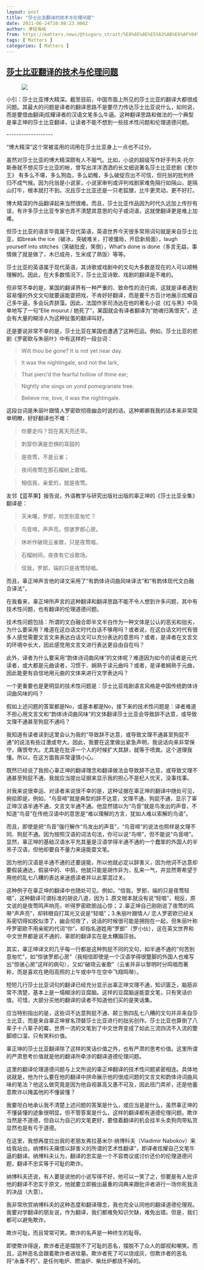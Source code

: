 ```yaml
---
layout: post
title: "莎士比亚翻译的技术与伦理问题"
date: 2021-06-24T10:08:23.000Z
author: 津轻海峡
from: https://matters.news/@tsugaru_strait/%E8%8E%8E%E5%A3%AB%E6%AF%94%E4%BA%9A%E7%BF%BB%E8%AF%91%E7%9A%84%E6%8A%80%E6%9C%AF%E4%B8%8E%E4%BC%A6%E7%90%86%E9%97%AE%E9%A2%98-bafyreidsrg3qh7hgh5gog2wxcxsppflysexotc2f4bof3aw53fiy76opvi
tags: [ Matters ]
categories: [ Matters ]
---
```

<!--1624529303000-->
[莎士比亚翻译的技术与伦理问题](https://matters.news/@tsugaru_strait/%E8%8E%8E%E5%A3%AB%E6%AF%94%E4%BA%9A%E7%BF%BB%E8%AF%91%E7%9A%84%E6%8A%80%E6%9C%AF%E4%B8%8E%E4%BC%A6%E7%90%86%E9%97%AE%E9%A2%98-bafyreidsrg3qh7hgh5gog2wxcxsppflysexotc2f4bof3aw53fiy76opvi)
------

<div>
<figure class="image"><img src="https://assets.matters.news/embed/e1c7465c-9593-413d-b17a-f22c167d35c8.jpeg" data-asset-id="e1c7465c-9593-413d-b17a-f22c167d35c8" referrerpolicy="no-referrer"><figcaption><span></span></figcaption></figure><p>小引：莎士比亚博大精深。截至目前，中国市面上所见的莎士比亚的翻译大都很成问题。其最大的问题是译者的翻译思路不是要尽力传达莎士比亚说什么，如何说，而是要借由翻译j炫耀译者的汉语文笔多么牛逼。这种翻译思路和做法的一个典型是辜正坤的莎士比亚翻译，让读者不能不想到一些技术性问题和伦理道德问题。</p><p>-------------------</p><p>“博大精深”这个常被滥用的词用在莎士比亚身上一点也不过分。</p><p>虽然对莎士比亚的博大精深颇有人不服气。比如，小说的超级写作好手列夫·托尔斯泰就不想买莎士比亚的帐，曾写出洋洋洒洒的长文细说著名莎士比亚悲剧《里尔王》 有多么不堪，多么狗血，多么幼稚，多么破绽百出不可信，但托翁的批判终归不成气候。因为托翁是小说家，小说家审判或评判戏剧家难免隔行如隔山，是隔山打牛，根本就打不到。况且莎士比亚还是一只老狐狸，比牛更灵动，更不好打。</p><p>博大精深的作品翻译起来当然很难。而且，莎士比亚作品因为时代久远加上传抄有误，有许多莎士比亚专家也弄不清楚其意思的句子或词语，这就使翻译更是难上加难。</p><p>但莎士比亚的语言毕竟属于现代英语，英语世界今天很多常用词句就是来自莎士比亚，如break the ice（破冰，突破难关，打坡僵局，开启新局面），laugh yourself into stitches（笑破肚皮，笑倒），What‘s done is done（多言无益，事情做了就是做了，木已成舟，生米成了熟饭）等等。</p><p>莎士比亚的英语属于现代英语，其诗歌或戏剧中的文句大多数是现在的人可以顺畅理解的。因此，在大多数情况下，莎士比亚诗歌、戏剧的翻译是不难的。</p><p>但非常不幸的是，某国的翻译界有一种严重的、致命性的流行病，这就是译者遇到容易懂的外文文句就要逞能耍把戏，不肯好好翻译，而是要千方百计地展示炫耀自己多牛逼，多会玩弄辞藻。因此，法国作家司汤达在他的著名小说《红与黑》中简单地写了一句“Elle mourut / 她死了”，某国就会有译者翻译为“她魂归离恨天”，还会有大量的糊涂人为这种扯蛋的翻译叫好。</p><p>还是要说非常不幸的是，莎士比亚在某国也遭遇了这种厄运。例如，莎士比亚的悲剧《罗密欧与朱丽叶》中有这样的一段台词：</p><blockquote>Wilt thou be gone? It is not yet near day.</blockquote><blockquote>It was the nightingale, and not the lark,</blockquote><blockquote>That pierc’d the fearful hollow of thine ear;</blockquote><blockquote>Nightly she sings on yond pomegranate tree.</blockquote><blockquote>Believe me, love, it was the nightingale.</blockquote><p>这段台词是朱丽叶跟情人罗密欧彻夜幽会时说的话。这种卿卿我我的话本来非常简单明瞭，好好翻译也不难：</p><blockquote>你要走吗？现在离天亮还早。</blockquote><blockquote>刺穿你满是恐惧的耳鼓的</blockquote><blockquote>是夜莺，不是云雀；</blockquote><blockquote>夜间夜莺在那石榴树上歌唱。</blockquote><blockquote>相信我，亲爱的，就是夜莺。 </blockquote><p>友邻【蓝苹果】报告说，外语教学与研究出版社出版的辜正坤的《莎士比亚全集》翻译是：</p><blockquote>天未曙，罗郎，何苦别意匆忙？</blockquote><blockquote>鸟音啼，声声亮，惊骇罗郎心房。</blockquote><blockquote>休听作破晓云雀歌，只是夜莺唱，</blockquote><blockquote>石榴树间，夜夜有它设歌场。</blockquote><blockquote>信我，罗郎，端的只是夜莺轻唱。 </blockquote><p>而且，辜正坤声言他的译文采用了“有韵体诗词曲风味译法”和“有韵体现代文白融合译法”，</p><p>在我看来，辜正坤所声言的这种翻译和翻译思路不能不令人想到许多问题，其中有技术性问题，也有翻译的伦理道德问题。</p><p>技术性问题包括：所谓的文白融合即半文半白作为一种文体是公认的恶劣和拙劣，为什么要采用？难道在这白话文时代白话不够用吗？或者说，在这白话文时代有很多人感觉需要文言文来表达白话文可以充分表达的意思吗？或者，是译者在文言文的环境中长大，因此感觉用文言文进行表达更自由自在吗？</p><p>此外，译者为什么要采用“韵体诗词曲风味”的文体呢？难道因为如今的读者是元代读者，或大都是元曲读者，习惯于、娴熟于读元曲吗？或者，是译者娴熟于元曲，因此能更有自信地用元曲的文体来进行文学表达吗？</p><p>一个更重要也是更明显的技术性问题是：莎士比亚戏剧语言风格是中国传统韵体诗词曲风味的吗？</p><p>假如上述问题的答案都是No，或基本都是No，接下来的技术性问题是：译者难道不担心用文言文和“韵体诗词曲风味”的文体翻译莎士比亚会导致辞不达意，或导致文理不通甚至狗屁不通吗？</p><p>我知道有读者读到这里会认为我的“导致辞不达意，或导致文理不通甚至狗屁不通”的说法有些过激或夸大。因此，我要在这里做出紧急声明，我说话向来非常保守，痛恨夸大。尤其是在批评一个人的时候扩大其辞，就等于喷粪。这个道理我懂。所以，在这方面我非常谨慎小心。</p><p>既然已经说了我担心辜正坤的翻译理念和翻译做法会导致辞不达意，或导致文理不通甚至狗屁不通，我就应当提出证据来显示我的担心不是杞人忧天，没事找事。</p><p>对我来说很幸运、对读者来说很不幸的是，这种证据在辜正坤的翻译中随处可见，俯拾即是。例如，“鸟音啼”就是典型的辞不达意，文理不通，狗屁不通，显示了辜正坤汉语半通不通，文言文半通不通。他显然错以为“鸟音”就是鸟发出的声音，不知道“鸟音”在传统汉语中的意思是“难以理解的方言，犹如人难以索解的鸟语”。</p><p>而且，即使是把“鸟音”强行解作“鸟发出的声音”，“鸟音啼”的说法也照样是文理不同、狗屁不通。因为按照汉语的词法句法，你可以说“鸟啼”，但不能说“鸟音啼”。显然，辜正坤的基础汉语水平充其量是汉语学得半通不通的一个蠢笨的外国人的半吊子汉语，但他却要自不量力来逞能耍文笔。</p><p>因为他的汉语是半通不通的还要逞能，所以他就必定以辞害义，因为他词不达意却要假装通达，假装中的、中鹄，他就只能是胡作非为，乱来一气，并显然寄希望于用他的乱七八糟的表达来迷惑读者并以此蒙混过关。</p><p>这种例子在辜正坤的翻译中也随处可见。例如，“信我，罗郎，端的只是夜莺轻唱”，这种翻译可谓标准的胡说八道，因为１.原文根本就没有说“轻唱”，相反，原文说的是夜莺鸣声响亮，听得罗密欧胆战心惊；２.辜正坤自己刚刚说了夜莺的鸣啭“声声亮”，却转眼自打耳光又说是“轻唱”；3.朱丽叶跟情人/ 恋人罗密欧已经关系密切得如胶似漆了，幽会彻夜了，说话的时候很可能是拥抱在一起，但朱丽叶称呼罗密欧不用亲昵的代词“你”，却指名道姓用“罗郎”（罗小伙），这在英文世界和中文世界都是说不通的，辜郎的翻译实在是太糟蹋莎翁。</p><p>其实，辜正坤译文的几乎每一行都是这种狗屁不同的文句，如半通不通的“何苦别意匆忙”，如“惊骇罗郎心房”（我相信即使是一个汉语学得很蹩脚的外国人也难写出“惊骇心房”这样的病句），又如“破晓云雀歌”（云雀并非以黎明时分鸣唱而著称，而是喜欢在艳阳高照的上午或中午在空中飞翔鸣啭）。</p><p>短短几行莎士比亚词句的翻译已经充分显示出辜正坤文理不通，知识匮乏，脑筋非常不清楚，基本上是一塌糊涂的豆腐脑。这样的豆腐脑逞能耍文笔，只有笑话价值。可惜，大部分买他的翻译的读者不知道他们买的是笑话集。</p><p>应当特别指出的是，这些词不达意狗屁不通、颠三倒四乱七八糟的文句并非来自莎士比亚，而是来自辜正坤冒名顶替莎士比亚进行的拙劣创作。莎士比亚也算倒了八辈子十八辈子的霉，世界一流的文笔到了中文世界变成了如此三流四流不入流的蹩脚顺口溜，只有笑料价值。</p><p>辜正坤的莎士比亚翻译除了这样的笑话价值之外，也有严肃的思考价值。这里所谓的严肃思考价值就是他的翻译所牵涉的翻译道德伦理问题。</p><p>这里的翻译伦理道德问题与上文所说的辜正坤翻译的技术性问题紧密相连。具体地说就是，他为什么要在他的翻译中拼命展示他的很成问题的文言文和韵体诗词曲风味的笔法？他这么做究竟是因为他自视甚高又愚不可及，因此班门弄斧，还是他蓄意欺诈以掩盖他的不懂装懂？</p><p>我要坦白地承认我不清楚上述问题的答案是什么，或应当是是什么，虽然辜正坤的不懂装懂的迹象很明显。但不管答案是什么，这样的翻译都有道德伦理问题。欺诈当然是不道德，但自以为自己的文笔更好，要借着翻译的机会挂羊头卖狗肉带私货显然也是有亏于道德。</p><p>在这里，我想再度拉出我的老朋友弗拉基米尔·纳博科夫（Vladimir Nabokov）来给我站台。纳博科夫痛恨以辞害义的所谓的艺术性翻译”，即译者炫耀自己文笔牛逼的翻译。纳博科夫认为，翻译的忠实是一个不容商议或讨价还价的伦理道德问题，翻译不忠实等于可耻的欺诈。</p><p>纳博科夫还说，有人要是说他的小说写得不好，他可以一笑了之，但要是有人批评他的翻译不忠实于原文，他就要立即搬出最重的词典来跟批评者进行一场你死我活的决战（大意）。</p><p>我非常欣赏纳博科夫的这种态度和翻译理念，我也完全认同他的翻译道德伦理观。我要对学翻译的朋友说，作为翻译，我们都难免知识欠缺，难免出错。但是，我们都可以避免欺诈。</p><p>欺诈可耻。而且常常可笑。欺诈的名声是一种终生的耻辱。</p><p>即使欺诈得逞，欺诈者还是摆脱不了可耻的恶名，摆脱不了众人的鄙视和嘲笑。而且，这种恶名会跟着欺诈者进坟墓。欺诈者死了可以烧成灰，但欺诈者的恶名将“永垂不朽”，是任何电炉、燃油炉、柴灶炉都烧不掉的。</p>
</div>
